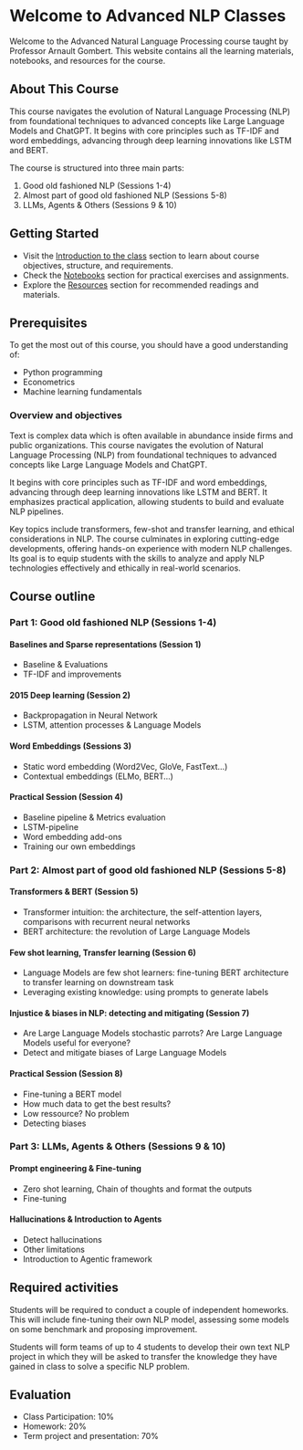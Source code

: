 # Welcome to Advanced NLP Classes

Welcome to the Advanced Natural Language Processing course taught by Professor Arnault Gombert. This website contains all the learning materials, notebooks, and resources for the course.

## About This Course

This course navigates the evolution of Natural Language Processing (NLP) from foundational techniques to advanced concepts like Large Language Models and ChatGPT. It begins with core principles such as TF-IDF and word embeddings, advancing through deep learning innovations like LSTM and BERT.

The course is structured into three main parts:
1. Good old fashioned NLP (Sessions 1-4)
2. Almost part of good old fashioned NLP (Sessions 5-8)
3. LLMs, Agents & Others (Sessions 9 & 10)

## Getting Started

- Visit the [Introduction to the class](chapter1/README.md) section to learn about course objectives, structure, and requirements.
- Check the [Notebooks](notebooks.md) section for practical exercises and assignments.
- Explore the [Resources](resources.md) section for recommended readings and materials.

## Prerequisites

To get the most out of this course, you should have a good understanding of:
- Python programming
- Econometrics
- Machine learning fundamentals

### Overview and objectives

Text is complex data which is often available in abundance inside firms and public organizations. This course navigates the evolution of Natural Language Processing (NLP) from foundational techniques to advanced concepts like Large Language Models and ChatGPT.

It begins with core principles such as TF-IDF and word embeddings, advancing through deep learning innovations like LSTM and BERT. It emphasizes practical application, allowing students to build and evaluate NLP pipelines.

Key topics include transformers, few-shot and transfer learning, and ethical considerations in NLP. The course culminates in exploring cutting-edge developments, offering hands-on experience with modern NLP challenges. Its goal is to equip students with the skills to analyze and apply NLP technologies effectively and ethically in real-world scenarios.

## Course outline

### Part 1: Good old fashioned NLP (Sessions 1-4)

#### Baselines and Sparse representations (Session 1)

- Baseline & Evaluations
- TF-IDF and improvements

#### 2015 Deep learning (Session 2)

- Backpropagation in Neural Network
- LSTM, attention processes & Language Models

#### Word Embeddings (Sessions 3)

- Static word embedding (Word2Vec, GloVe, FastText…)
- Contextual embeddings (ELMo, BERT…)

#### Practical Session (Session 4)

- Baseline pipeline & Metrics evaluation
- LSTM-pipeline
- Word embedding add-ons
- Training our own embeddings

### Part 2: Almost part of good old fashioned NLP (Sessions 5-8)

#### Transformers & BERT (Session 5)

- Transformer intuition: the architecture, the self-attention layers, comparisons with recurrent neural networks
- BERT architecture: the revolution of Large Language Models

#### Few shot learning, Transfer learning (Session 6)

- Language Models are few shot learners: fine-tuning BERT architecture to transfer learning on downstream task
- Leveraging existing knowledge: using prompts to generate labels

#### Injustice & biases in NLP: detecting and mitigating (Session 7)

- Are Large Language Models stochastic parrots? Are Large Language Models useful for everyone?
- Detect and mitigate biases of Large Language Models

#### Practical Session (Session 8)

- Fine-tuning a BERT model
- How much data to get the best results?
- Low ressource? No problem
- Detecting biases

### Part 3: LLMs, Agents & Others (Sessions 9 & 10)

#### Prompt engineering & Fine-tuning

- Zero shot learning, Chain of thoughts and format the outputs
- Fine-tuning

#### Hallucinations & Introduction to Agents

- Detect hallucinations
- Other limitations
- Introduction to Agentic framework

## Required activities

Students will be required to conduct a couple of independent homeworks. This will include fine-tuning their own NLP model, assessing some models on some benchmark and proposing improvement.

Students will form teams of up to 4 students to develop their own text NLP project in which they will be asked to transfer the knowledge they have gained in class to solve a specific NLP problem.

## Evaluation

- Class Participation: 10%
- Homework: 20%
- Term project and presentation: 70%
